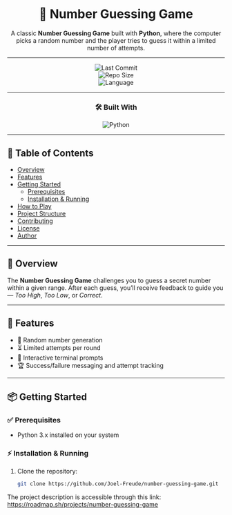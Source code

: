 <div align="center">

# 🎯 Number Guessing Game  

A classic **Number Guessing Game** built with **Python**, where the computer picks a random number and the player tries to guess it within a limited number of attempts.  

---

![Last Commit](https://img.shields.io/github/last-commit/Joel-Freude/number-guessing-game?style=for-the-badge)  
![Repo Size](https://img.shields.io/github/repo-size/Joel-Freude/number-guessing-game?style=for-the-badge&color=blue)  
![Language](https://img.shields.io/github/languages/top/Joel-Freude/number-guessing-game?style=for-the-badge&color=yellow)  

---

### 🛠️ Built With  

![Python](https://img.shields.io/badge/Python-3776AB?style=for-the-badge&logo=python&logoColor=white)  

</div>

---

## 📑 Table of Contents  

- [Overview](#overview)  
- [Features](#-features)  
- [Getting Started](#-getting-started)  
  - [Prerequisites](#-prerequisites)  
  - [Installation & Running](#-installation--running)  
- [How to Play](#-how-to-play)  
- [Project Structure](#-project-structure)  
- [Contributing](#-contributing)  
- [License](#-license)  
- [Author](#-author)  

---

## 📖 Overview  

The **Number Guessing Game** challenges you to guess a secret number within a given range. After each guess, you’ll receive feedback to guide you — *Too High*, *Too Low*, or *Correct*.  

---

## 🚀 Features  

- 🎲 Random number generation  
- ⏳ Limited attempts per round  
- 💬 Interactive terminal prompts  
- 🏆 Success/failure messaging and attempt tracking  

---

## 📦 Getting Started  

### ✅ Prerequisites  

- Python 3.x installed on your system  

### ⚡ Installation & Running  

1. Clone the repository:  
   ```bash
   git clone https://github.com/Joel-Freude/number-guessing-game.git

The project description is accessible through this link:
https://roadmap.sh/projects/number-guessing-game
